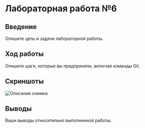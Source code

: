 # Лабораторная работа №6

## Введение
Опишите цель и задачи лабораторной работы.

## Ход работы
Опишите шаги, которые вы предприняли, включая команды Git.

## Скриншоты
![Описание снимка]("C:\Users\igora\Downloads\photo_2024-11-29_11-07-38.jpg")

## Выводы
Ваши выводы относительно выполненной работы.


